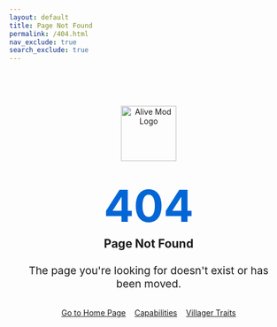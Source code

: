 ```yaml
---
layout: default
title: Page Not Found
permalink: /404.html
nav_exclude: true
search_exclude: true
---
```


<div class="not-found-container">
  <img src="{{ '/assets/images/icon.png' | relative_url }}" alt="Alive Mod Logo" class="not-found-logo">
  <h1>404</h1>
  <h2>Page Not Found</h2>
  <p>The page you're looking for doesn't exist or has been moved.</p>
  <div class="not-found-actions">
    <a href="{{ '/' | relative_url }}" class="btn btn-primary fs-5 mb-4 mb-md-0 mr-2">Go to Home Page</a>
    <a href="{{ '/capabilities/' | relative_url }}" class="btn fs-5 mb-4 mb-md-0">Capabilities</a>
    <a href="{{ '/villager-traits/' | relative_url }}" class="btn fs-5 mb-4 mb-md-0">Villager Traits</a>
  </div>
</div>

<style>
  .not-found-container {
    text-align: center;
    padding: 4rem 1rem;
    max-width: 600px;
    margin: 0 auto;
  }
  
  .not-found-logo {
    width: 100px;
    height: 100px;
    margin-bottom: 2rem;
  }
  
  .not-found-container h1 {
    font-size: 5rem;
    margin: 0;
    color: #0366d6;
  }
  
  .not-found-container h2 {
    margin-top: 0.5rem;
    margin-bottom: 1.5rem;
  }
  
  .not-found-container p {
    margin-bottom: 2rem;
    font-size: 1.2rem;
  }
  
  .not-found-actions {
    display: flex;
    flex-wrap: wrap;
    justify-content: center;
    gap: 1rem;
  }
</style>
